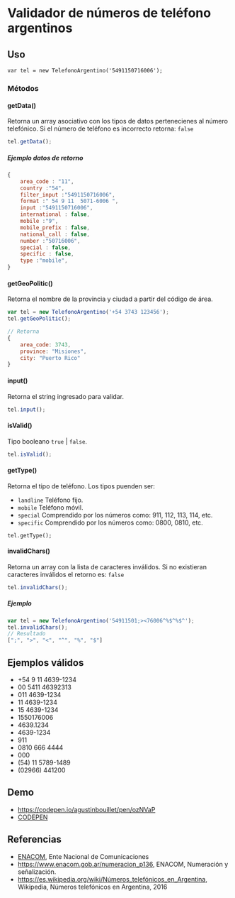 # Validador de números de teléfono argentinos

## Uso

```
var tel = new TelefonoArgentino('5491150716006');
```
### Métodos

#### getData()

Retorna un array asociativo con los tipos de datos pertenecienes al número telefónico. Si el número de teléfono es incorrecto retorna: `false`

```javascript
tel.getData();
```
##### Ejemplo datos de retorno
```javascript
{
    area_code : "11",
    country :"54",
    filter_input :"5491150716006",
    format :" 54 9 11  5071-6006 ",
    input :"5491150716006",
    international : false,
    mobile :"9",
    mobile_prefix : false,
    national_call : false,
    number :"50716006",
    special : false,
    specific : false,
    type :"mobile",
}
```
#### getGeoPolitic()
Retorna el nombre de la provincia y ciudad a partir del código de área.
```javascript
var tel = new TelefonoArgentino('+54 3743 123456');
tel.getGeoPolitic();

// Retorna
{
    area_code: 3743, 
    province: "Misiones", 
    city: "Puerto Rico"
}
```

#### input()

Retorna el string ingresado para validar.

```javascript
tel.input();
```

#### isValid()

Tipo booleano `true` | `false`.

```javascript
tel.isValid();
```

#### getType()
Retorna el tipo de teléfono.
Los tipos puenden ser:
- `landline` Teléfono fijo.
- `mobile` Teléfono móvil.
- `special` Comprendido por los números como: 911, 112, 113, 114, etc.
- `specific` Comprendido por los números como: 0800, 0810, etc.

```
tel.getType();
```

#### invalidChars()

Retorna un array con la lista de caracteres inválidos. Si no existieran caracteres inválidos el retorno es: `false`

```javascript
tel.invalidChars();
```
##### Ejemplo
```javascript
var tel = new TelefonoArgentino('54911501;><76006^%$^%$^');
tel.invalidChars();
// Resultado
[";", ">", "<", "^", "%", "$"]
```

## Ejemplos válidos
- +54 9 11 4639-1234
- 00 5411 46392313
- 011 4639-1234
- 11 4639-1234
- 15 4639-1234
- 1550176006
- 4639.1234
- 4639-1234
- 911
- 0810 666 4444
- 000
- (54) 11 5789-1489
- (02966) 441200

## Demo
- https://codepen.io/agustinbouillet/pen/ozNVaP
- [CODEPEN](http://codepen.io)


## Referencias
- [ENACOM](http://www.enacom.gob.ar), Ente Nacional de Comunicaciones
- https://www.enacom.gob.ar/numeracion_p136, ENACOM, Numeración y señalización.
- https://es.wikipedia.org/wiki/Números_telefónicos_en_Argentina, Wikipedia, Números telefónicos en Argentina, 2016
